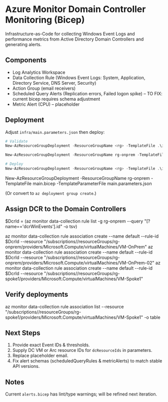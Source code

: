 # Azure Monitor Domain Controller Monitoring (Bicep)

Infrastructure-as-Code for collecting Windows Event Logs and performance metrics from Active Directory Domain Controllers and generating alerts.

## Components
- Log Analytics Workspace
- Data Collection Rule (Windows Event Logs: System, Application, Directory Service, DNS Server, Security)
- Action Group (email receivers)
- Scheduled Query Alerts (Replication errors, Failed logon spike) – TO FIX: current bicep requires schema adjustment
- Metric Alert (CPU) – placeholder

## Deployment
Adjust `infra/main.parameters.json` then deploy:

```powershell
# Validate
New-AzResourceGroupDeployment -ResourceGroupName <rg> -TemplateFile .\infra\main.bicep -TemplateParameterFile .\infra\main.parameters.json -WhatIf

New-AzResourceGroupDeployment -ResourceGroupName rg-onprem -TemplateFile main.bicep -TemplateParameterFile main.parameters.json -WhatIf

# Deploy
New-AzResourceGroupDeployment -ResourceGroupName <rg> -TemplateFile .\infra\main.bicep -TemplateParameterFile .\infra\main.parameters.json
```

New-AzResourceGroupDeployment -ResourceGroupName rg-onprem -TemplateFile main.bicep -TemplateParameterFile main.parameters.json

(Or convert to `az deployment group create`.)

## Assign DCR to the Domain Controllers
$DcrId = (az monitor data-collection rule list -g rg-onprem --query "[?name=='dcrWinEvents'].id" -o tsv)

az monitor data-collection rule association create --name default --rule-id $DcrId --resource "/subscriptions/<subId>/resourceGroups/rg-onprem/providers/Microsoft.Compute/virtualMachines/VM-OnPrem"
az monitor data-collection rule association create --name default --rule-id $DcrId --resource "/subscriptions/<subId>/resourceGroups/rg-onprem/providers/Microsoft.Compute/virtualMachines/VM-OnPrem-02"
az monitor data-collection rule association create --name default --rule-id $DcrId --resource "/subscriptions/<subId>/resourceGroups/rg-spoke1/providers/Microsoft.Compute/virtualMachines/VM-Spoke1"

## Verify deployments
az monitor data-collection rule association list --resource "/subscriptions/<subId>/resourceGroups/rg-spoke1/providers/Microsoft.Compute/virtualMachines/VM-Spoke1" -o table


## Next Steps
1. Provide exact Event IDs & thresholds.
2. Supply DC VM or Arc resource IDs for `dcResourceIds` in parameters.
3. Replace placeholder email.
4. Fix alert schemas (scheduledQueryRules & metricAlerts) to match stable API versions.

## Notes
Current `alerts.bicep` has lint/type warnings; will be refined next iteration.
